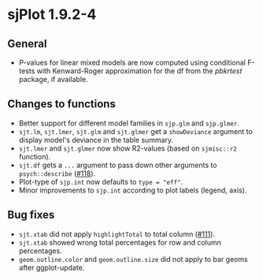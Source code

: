 # sjPlot 1.9.2-4

## General

* P-values for linear mixed models are now computed using conditional F-tests with Kenward-Roger approximation for the df from the _pbkrtest_ package, if available.

## Changes to functions

* Better support for different model families in `sjp.glm` and `sjp.glmer`.
* `sjt.lm`, `sjt.lmer`, `sjt.glm` and `sjt.glmer` get a `showDeviance` argument to display model's deviance in the table summary.
* `sjt.lmer` and `sjt.glmer` now show R2-values (based on `sjmisc::r2` function).
* `sjt.df` gets a `...` argument to pass down other arguments to `psych::describe` ([#118](https://github.com/sjPlot/devel/issues/118)).
* Plot-type of `sjp.int` now defaults to `type = "eff"`.
* Minor improvements to `sjp.int` according to plot labels (legend, axis).

## Bug fixes

* `sjt.xtab` did not apply `highlightTotal` to total column ([#111](https://github.com/sjPlot/devel/issues/111)).
* `sjt.xtab` showed wrong total percentages for row and column percentages.
* `geom.outline.color` and `geom.outline.size` did not apply to bar geoms after ggplot-update.
